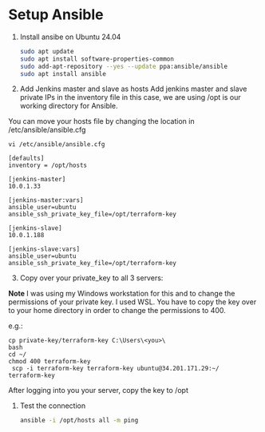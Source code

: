 
# Setup Ansible
1. Install ansibe on Ubuntu 24.04 
   ```sh 
   sudo apt update
   sudo apt install software-properties-common
   sudo add-apt-repository --yes --update ppa:ansible/ansible
   sudo apt install ansible
   ```

2. Add Jenkins master and slave as hosts
Add jenkins master and slave private IPs in the inventory file
in this case, we are using /opt is our working directory for Ansible.

You can move your hosts file by changing the location in /etc/ansible/ansible.cfg

```
vi /etc/ansible/ansible.cfg

[defaults]
inventory = /opt/hosts
```

   ```
[jenkins-master]
10.0.1.33

[jenkins-master:vars]
ansible_user=ubuntu
ansible_ssh_private_key_file=/opt/terraform-key

[jenkins-slave]
10.0.1.188

[jenkins-slave:vars]
ansible_user=ubuntu
ansible_ssh_private_key_file=/opt/terraform-key
   ```
3. Copy over your private_key to all 3 servers:

 **Note** I was using my Windows workstation for this and to change the permissions of your private key. I used WSL. You have to copy the key over to your home directory in order to change the permissions to 400.

 e.g.: 

 ```
 cp private-key/terraform-key C:\Users\<you>\
 bash
 cd ~/
 chmod 400 terraform-key
  scp -i terraform-key terraform-key ubuntu@34.201.171.29:~/
terraform-key
```

After logging into you your server, copy the key to /opt

1. Test the connection  
   ```sh
   ansible -i /opt/hosts all -m ping 
   ```
